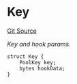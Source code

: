 # Key
[Git Source](https://github.com/z0r0z/v4-router/blob/3606343f28d74227fb063fdd3faaccf818af5167/src/V4SwapRouter.sol)

*Key and hook params.*


```solidity
struct Key {
    PoolKey key;
    bytes hookData;
}
```

